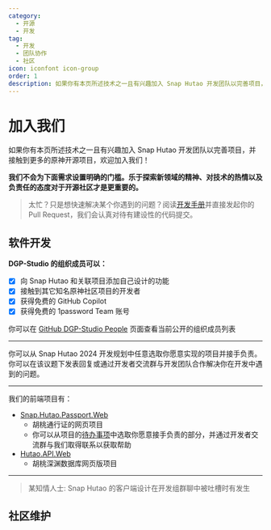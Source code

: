 ```yaml
---
category:
  - 开源
  - 开发
tag:
  - 开发
  - 团队协作
  - 社区
icon: iconfont icon-group
order: 1
description: 如果你有本页所述技术之一且有兴趣加入 Snap Hutao 开发团队以完善项目，并接触到更多的原神开源项目，欢迎加入我们！
---
```


# 加入我们

如果你有本页所述技术之一且有兴趣加入 Snap Hutao 开发团队以完善项目，并接触到更多的原神开源项目，欢迎加入我们！

**我们不会为下面需求设置明确的门槛。乐于探索新领域的精神、对技术的热情以及负责任的态度对于开源社区才是更重要的。**

> 太忙？只是想快速解决某个你遇到的问题？阅读[开发手册](contribute.md)并直接发起你的 Pull Request，我们会认真对待有建设性的代码提交。

## <HopeIcon icon="iconfont icon-creative" size="2rem" color="rgb(252, 163, 38)" /> 软件开发

**DGP-Studio 的组织成员可以：**

- [x] 向 Snap Hutao 和关联项目添加自己设计的功能
- [x] 接触到其它知名原神社区项目的开发者
- [x] 获得免费的 GitHub Copilot
- [x] 获得免费的 1password Team 账号

你可以在 [GitHub DGP-Studio People](https://github.com/orgs/DGP-Studio/people) 页面查看当前公开的组织成员列表

---

<VPBanner
title="C# .NET 开发"
content="<b>负责内容</b>：<br>Snap Hutao 客户端和服务端的开发工作"
logo="/images/202312/C_sharp.svg"
:actions='[
{
text: "加入开发者交流群",
link:"http://qm.qq.com/cgi-bin/qm/qr?_wv=1027&k=H9MPsV7oddNQQGyaK0_7Jnbg5S3alZm9&authKey=1ODJkUXcb4eEgj6cmf450Ms4wQ41c3MLkSXdKG9LTfPh7zfc6nNDUlOr3miHr5tq&noverify=0&group_code=198489038",
},
{
text: "Snap Hutao 2024 开发规划",
link: "https://github.com/DGP-Studio/Snap.Hutao/issues/1394",
type: "default",
},
]'
/>

你可以从 Snap Hutao 2024 开发规划中任意选取你愿意实现的项目并接手负责。你可以在该议题下发表回复或通过开发者交流群与开发团队合作解决你在开发中遇到的问题。

---

<VPBanner
title="网页前端开发"
content="<b>负责内容</b>：<br>胡桃深渊数据库网页版和胡桃通行证网页项目"
logo="/images/202401/javascript.svg"
:actions='[
{
text: "已满",
link: "",
type: "default"
},
]'
/>

我们的前端项目有：

- [Snap.Hutao.Passport.Web](https://github.com/DGP-Studio/Snap.Hutao.Passport.Web)
  - 胡桃通行证的网页项目
  - 你可以从项目的[待办事项](https://github.com/DGP-Studio/Snap.Hutao.Passport.Web/issues/5)中选取你愿意接手负责的部分，并通过开发者交流群与我们取得联系以获取帮助
- [Hutao.API.Web](https://github.com/DGP-Studio/Hutao.API.Web)
  - 胡桃深渊数据库网页版项目

---

<VPBanner
title="UI 设计"
content="<b>负责内容</b>：<br>胡桃客户端的界面设计"
logo="/images/202402/ux-design.svg"
:actions='[
{
text: "加入开发者交流群",
link:"http://qm.qq.com/cgi-bin/qm/qr?_wv=1027&k=H9MPsV7oddNQQGyaK0_7Jnbg5S3alZm9&authKey=1ODJkUXcb4eEgj6cmf450Ms4wQ41c3MLkSXdKG9LTfPh7zfc6nNDUlOr3miHr5tq&noverify=0&group_code=198489038",
},
]'
/>

> 某知情人士: Snap Hutao 的客户端设计在开发组群聊中被吐槽时有发生

## <HopeIcon icon="iconfont icon-community" size="2rem" color="rgb(66, 148, 255)" /> 社区维护

<VPBanner
title="社区管理"
content="<b>负责内容：</b><br>维护社区秩序；收集社区中用户提出的问题并与开发团队合作以处理常见问题"
logo="/images/202312/community.svg"
:actions='[
{
text: "加入开发者交流群",
link:"http://qm.qq.com/cgi-bin/qm/qr?_wv=1027&k=H9MPsV7oddNQQGyaK0_7Jnbg5S3alZm9&authKey=1ODJkUXcb4eEgj6cmf450Ms4wQ41c3MLkSXdKG9LTfPh7zfc6nNDUlOr3miHr5tq&noverify=0&group_code=198489038",
},
]'
/>

<VPBanner
title="文档维护"
content="<b>负责内容：</b><br>定期检查文档以更新过时的文档"
logo="/images/202312/documents.svg"
:actions='[
{
text: "加入开发者交流群",
link:"http://qm.qq.com/cgi-bin/qm/qr?_wv=1027&k=H9MPsV7oddNQQGyaK0_7Jnbg5S3alZm9&authKey=1ODJkUXcb4eEgj6cmf450Ms4wQ41c3MLkSXdKG9LTfPh7zfc6nNDUlOr3miHr5tq&noverify=0&group_code=198489038",
},
{
text: "Snap Hutao 文档",
link: "https://github.com/DGP-Studio/Snap.Hutao.Docs",
type: "default",
},
]'
/>

<VPBanner
title="视频创作"
content="<b>负责内容：</b><br>Snap Hutao 软件宣传和教程视频的创作"
logo="/images/202312/video-editing.svg"
:actions='[
{
text: "加入开发者交流群",
link:"http://qm.qq.com/cgi-bin/qm/qr?_wv=1027&k=H9MPsV7oddNQQGyaK0_7Jnbg5S3alZm9&authKey=1ODJkUXcb4eEgj6cmf450Ms4wQ41c3MLkSXdKG9LTfPh7zfc6nNDUlOr3miHr5tq&noverify=0&group_code=198489038",
},
]'
/>
